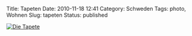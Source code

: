 Title: Tapeten
Date: 2010-11-18 12:41
Category: Schweden
Tags: photo, Wohnen
Slug: tapeten
Status: published

[![Die
Tapete](/pic/soderbtapet_s.jpg "Die Tapete")](/pic/soderbtapet_l.jpg)

